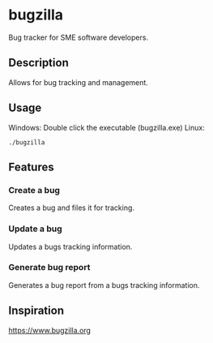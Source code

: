 # bugzilla
Bug tracker for SME software developers.

## Description
Allows for bug tracking and management.

## Usage
Windows: Double click the executable (bugzilla.exe)
Linux: 
```
./bugzilla
```

## Features
### Create a bug
Creates a bug and files it for tracking.
### Update a bug
Updates a bugs tracking information.
### Generate bug report
Generates a bug report from a bugs tracking information.

## Inspiration
https://www.bugzilla.org
